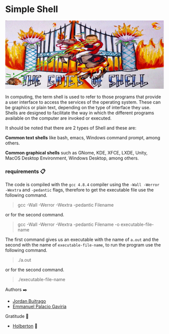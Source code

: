 # Simple Shell

![Shell_holberton](./img/shell.png "shell-logo")

In computing, the term shell is used to refer to those programs that provide a user interface to access the services of the operating system. These can be graphics or plain text, depending on the type of interface they use. Shells are designed to facilitate the way in which the different programs available on the computer are invoked or executed.

It should be noted that there are 2 types of Shell and these are:

**Common text shells** like bash, emacs, Windows command prompt, among others.

**Common graphical shells** such as GNome, KDE, XFCE, LXDE, Unity, MacOS Desktop Environment, Windows Desktop, among others.


### requirements 📋

The code is compiled with the ```gcc 4.8.4``` compiler using the ```-Wall -Werror -Wextra``` and ```-pedantic``` flags, therefore to get the executable file use the following command.


> gcc -Wall -Werror -Wextra -pedantic Filename

or for the second command.

> gcc -Wall -Werror -Wextra -pedantic Filename -o executable-file-name

The first command gives us an executable with the name of ```a.out``` and the second with the name of ```executable-file-name```, to run the program use the following command.

> ./a.out

or for the second command.

> ./executable-file-name

Authors ✒️

* [Jordan Buitrago](https://github.com/jordanbsandoval) 
* [Emmanuel Palacio Gaviria](https://github.com/epg01)

Gratitude 🙇‍
* [Holberton](https://www.holbertonschool.com/co)  :yellow_heart:
